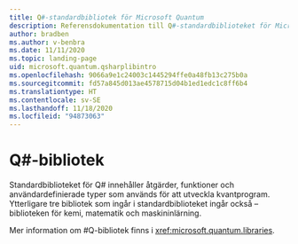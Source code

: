 ```yaml
---
title: Q#-standardbibliotek för Microsoft Quantum
description: Referensdokumentation till Q#-standardbiblioteket för Microsoft Quantum
author: bradben
ms.author: v-benbra
ms.date: 11/11/2020
ms.topic: landing-page
uid: microsoft.quantum.qsharplibintro
ms.openlocfilehash: 9066a9e1c24003c1445294ffe0a48fb13c275b0a
ms.sourcegitcommit: fd57a845d013ae4578715d04b1ed1edc1c8ff6b4
ms.translationtype: HT
ms.contentlocale: sv-SE
ms.lasthandoff: 11/18/2020
ms.locfileid: "94873063"
---
```

# <a name="q-libraries"></a>Q#-bibliotek

Standardbiblioteket för Q# innehåller åtgärder, funktioner och användardefinierade typer som används för att utveckla kvantprogram. Ytterligare tre bibliotek som ingår i standardbiblioteket ingår också – biblioteken för kemi, matematik och maskininlärning.

Mer information om #Q-bibliotek finns i <xref:microsoft.quantum.libraries>.